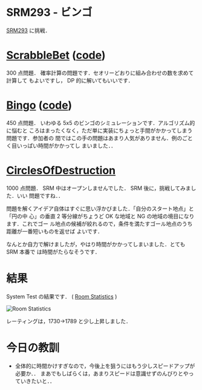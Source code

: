 # SRM293 - ビンゴ

<!--
date: 2006-03-27
-->

[SRM293](http://www.topcoder.com/stat?c=round_overview&rd=9814) に挑戦．

# [ScrabbleBet](http://www.topcoder.com/stat?c=problem_statement&pm=6116&rd=9814) ([code](http://www.topcoder.com/stat?c=problem_solution&rm=247899&rd=9814&pm=6116&cr=15632820))

300 点問題． 確率計算の問題です．セオリーどおりに組み合わせの数を求めて計算して
もよいですし， DP 的に解いてもいいです．

# [Bingo](http://www.topcoder.com/stat?c=problem_statement&pm=4499&rd=9814) ([code](http://www.topcoder.com/stat?c=problem_solution&rm=247899&rd=9814&pm=4499&cr=15632820))

450 点問題． いわゆる 5x5 のビンゴのシミュレーションです．アルゴリズム的に悩むと
ころはまったくなく，ただ単に実装にちょっと手間がかかってしまう問題です．参加者の
間ではこの手の問題はあまり人気がありません．例のごとく目いっぱい時間がかかってし
まいました．．

# [CirclesOfDestruction](http://www.topcoder.com/stat?c=problem_statement&pm=5877&rd=9814)

1000 点問題． SRM 中はオープンしませんでした． SRM 後に，挑戦してみました．いい
問題ですね．．

問題を解くアイデア自体はすぐに思い浮かびました．「自分のスタート地点」と「円の中
心」の垂直 2 等分線がちょうど OK な地域と NG の地域の境目になります．これでゴー
ル地点の候補が絞れるので，条件を満たすゴール地点のうち距離が一番短いものを返せば
よいです．

なんとか自力で解けましたが，やはり時間がかかってしまいました．とても SRM 本番で
は時間がたらなそうです．

# 結果

System Test の結果です． (
[Room Statistics](http://www.topcoder.com/stat?c=coder_room_stats&cr=15632820&rd=9814&rm=247899)
)

![Room Statistics](http://static.flickr.com/46/119843209_7e198f2c59_o.png)

レーティングは，1730-&gt;1789 と少し上昇しました．

# 今日の教訓

- 全体的に時間かけすぎなので，今後上を狙うにはもう少しスピードアップが必要か．．
  まあでもしばらくは，あまりスピードは意識せずのんびりとやっていきたいと．．
